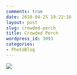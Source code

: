 ```yaml
---
comments: true
date: 2010-04-25 19:22:16
layout: post
slug: crowded-perch
title: Crowded Perch
wordpress_id: 3093
categories:
- PhotoBlog
---
```


![](http://ryanfitzer.com/main/wp-content/uploads/2010/04/2010-02-12-at-16-46-58.jpg)
